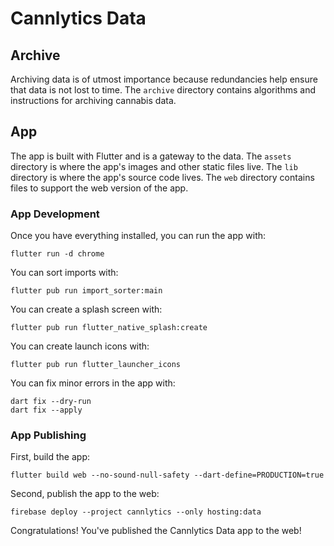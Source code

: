 # Cannlytics Data

## Archive

Archiving data is of utmost importance because redundancies help ensure that data is not lost to time. The `archive` directory contains algorithms and instructions for archiving cannabis data.

## App

The app is built with Flutter and is a gateway to the data. The `assets` directory is where the app's images and other static files live. The `lib` directory is where the app's source code lives. The `web` directory contains files to support the web version of the app.

### App Development

Once you have everything installed, you can run the app with:

```shell
flutter run -d chrome
```

You can sort imports with:

```shell
flutter pub run import_sorter:main
```

You can create a splash screen with:

```shell
flutter pub run flutter_native_splash:create
```

You can create launch icons with:

```shell
flutter pub run flutter_launcher_icons
```

You can fix minor errors in the app with:

```shell
dart fix --dry-run
dart fix --apply
```

### App Publishing

First, build the app:

```shell
flutter build web --no-sound-null-safety --dart-define=PRODUCTION=true
```

Second, publish the app to the web:

```shell
firebase deploy --project cannlytics --only hosting:data
```

Congratulations! You've published the Cannlytics Data app to the web!
